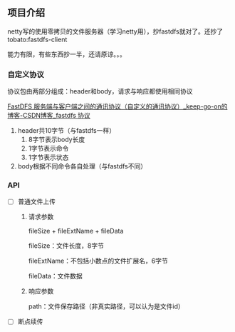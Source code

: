 ## 项目介绍

netty写的使用零拷贝的文件服务器（学习netty用），抄fastdfs就对了。还抄了tobato:fastdfs-client

能力有限，有些东西抄一半，还请原谅。。。

### 自定义协议
协议包由两部分组成：header和body，请求与响应都使用相同协议

[FastDFS 服务端与客户端之间的通讯协议（自定义的通讯协议）_keep-go-on的博客-CSDN博客_fastdfs 协议](https://keepgoon.blog.csdn.net/article/details/106877138)

1. header共10字节（与fastdfs一样）
   1. 8字节表示body长度
   2. 1字节表示命令
   3. 1字节表示状态
2. body根据不同命令各自处理（与fastdfs不同）

### API

- [ ] 普通文件上传

  1. 请求参数

     fileSize + fileExtName + fileData

     fileSize：文件长度，8字节

     fileExtName：不包括小数点的文件扩展名，6字节

     fileData：文件数据

  2. 响应参数

     path：文件保存路径（非真实路径，可以认为是文件id）

- [ ] 断点续传
